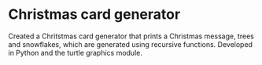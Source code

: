 # Christmas card generator
Created a Chritstmas card generator that prints a Christmas message, trees and snowflakes, which are generated using recursive functions.
Developed in Python and the turtle graphics module.
